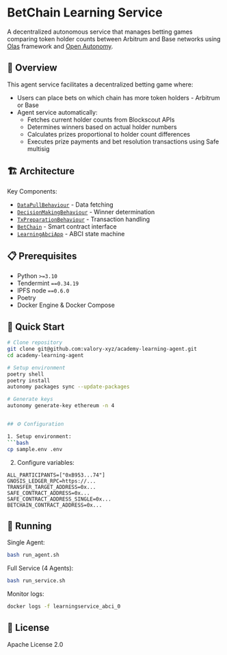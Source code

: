 # BetChain Learning Service

A decentralized autonomous service that manages betting games comparing token holder counts between Arbitrum and Base networks using [Olas](https://olas.network/) framework and [Open Autonomy](https://github.com/valory-xyz/open-autonomy).

## 🎯 Overview

This agent service facilitates a decentralized betting game where:

- Users can place bets on which chain has more token holders - Arbitrum or Base
- Agent service automatically:
    - Fetches current holder counts from Blockscout APIs 
    - Determines winners based on actual holder numbers
    - Calculates prizes proportional to holder count differences
    - Executes prize payments and bet resolution transactions using Safe multisig

## 🏗️ Architecture

Key Components:
- [`DataPullBehaviour`](packages/valory/skills/learning_abci/behaviours.py) - Data fetching
- [`DecisionMakingBehaviour`](packages/valory/skills/learning_abci/behaviours.py) - Winner determination 
- [`TxPreparationBehaviour`](packages/valory/skills/learning_abci/behaviours.py) - Transaction handling
- [`BetChain`](packages/valory/contracts/betchain/contract.py) - Smart contract interface
- [`LearningAbciApp`](packages/valory/skills/learning_abci/rounds.py) - ABCI state machine

## 📋 Prerequisites

- Python `>=3.10`
- Tendermint `==0.34.19`
- IPFS node `==0.6.0`
- Poetry
- Docker Engine & Docker Compose

## 🚀 Quick Start

```bash
# Clone repository
git clone git@github.com:valory-xyz/academy-learning-agent.git
cd academy-learning-agent

# Setup environment
poetry shell
poetry install
autonomy packages sync --update-packages

# Generate keys
autonomy generate-key ethereum -n 4


## ⚙️ Configuration

1. Setup environment:
```bash
cp sample.env .env
```

2. Configure variables:
```properties
ALL_PARTICIPANTS=["0xB953...74"]
GNOSIS_LEDGER_RPC=https://...
TRANSFER_TARGET_ADDRESS=0x...
SAFE_CONTRACT_ADDRESS=0x...
SAFE_CONTRACT_ADDRESS_SINGLE=0x...
BETCHAIN_CONTRACT_ADDRESS=0x...
```

## 🏃 Running

Single Agent:
```bash
bash run_agent.sh
```

Full Service (4 Agents):
```bash
bash run_service.sh
```

Monitor logs:
```bash
docker logs -f learningservice_abci_0
```

## 📜 License

Apache License 2.0

